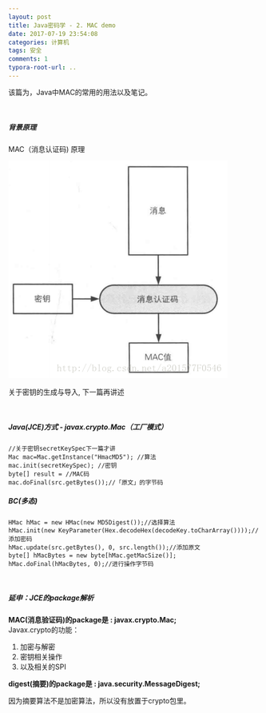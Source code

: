 ```yaml
---
layout: post
title: Java密码学 - 2. MAC demo
date: 2017-07-19 23:54:08
categories: 计算机
tags: 安全 
comments: 1
typora-root-url: ..
---
```




该篇为，Java中MAC的常用的用法以及笔记。

<br>

##### **背景原理**

MAC（消息认证码) 原理

![消息认证码 ](/assets/blog_res/20180227185209179.png)

关于密钥的生成与导入, 下一篇再讲述

<br>


##### **Java(JCE)方式 - javax.crypto.Mac**（工厂模式）

	//关于密钥secretKeySpec下一篇才讲
	Mac mac=Mac.getInstance("HmacMD5"); //算法
	mac.init(secretKeySpec); //密钥
	byte[] result = //MAC码
	mac.doFinal(src.getBytes());//「原文」的字节码


##### **BC**(多态)

    HMac hMac = new HMac(new MD5Digest());//选择算法
    hMac.init(new KeyParameter(Hex.decodeHex(decodeKey.toCharArray())));//添加密码
    hMac.update(src.getBytes(), 0, src.length());//添加原文
    byte[] hMacBytes = new byte[hMac.getMacSize()];
    hMac.doFinal(hMacBytes, 0);//进行操作字节码

<br>

##### 延申：JCE的package解析

**MAC(消息验证码)的package是 :  javax.crypto.Mac;**  
Javax.crypto的功能： 

1. 加密与解密
2. 密钥相关操作
3. 以及相关的SPI   


**digest(摘要)的package是 : java.security.MessageDigest;**

因为摘要算法不是加密算法，所以没有放置于crypto包里。




